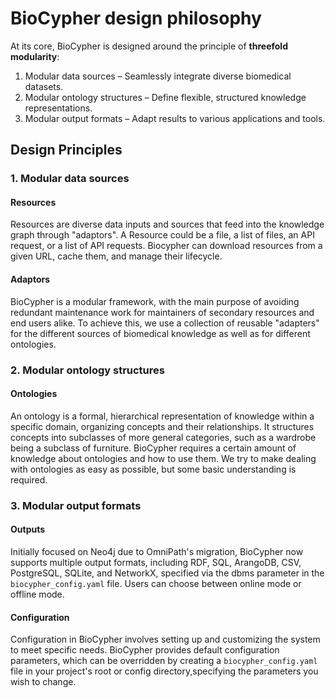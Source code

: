 # BioCypher design philosophy

At its core, BioCypher is designed around the principle of **threefold modularity**:

1. Modular data sources – Seamlessly integrate diverse biomedical datasets.
2. Modular ontology structures – Define flexible, structured knowledge representations.
3. Modular output formats – Adapt results to various applications and tools.


## Design Principles

### 1. Modular data sources

#### Resources
Resources are diverse data inputs and sources that feed into the knowledge graph through "adaptors". A Resource could be a
file, a list of files, an API request, or a list of API requests. Biocypher can download resources from a given URL,
cache them, and manage their lifecycle.

#### Adaptors
BioCypher is a modular framework, with the main purpose of avoiding redundant maintenance work for maintainers of
secondary resources and end users alike. To achieve this, we use a collection of reusable "adapters" for the different
sources of biomedical knowledge as well as for different ontologies.

### 2. Modular ontology structures

#### Ontologies
An ontology is a formal, hierarchical representation of knowledge within a specific domain, organizing concepts and
their relationships. It structures concepts into subclasses of more general categories, such as a wardrobe being a
subclass of furniture. BioCypher requires a certain amount of knowledge about ontologies and how to use them. We try to
make dealing with ontologies as easy as possible, but some basic understanding is required.

### 3. Modular output formats

#### Outputs
Initially focused on Neo4j due to OmniPath's migration, BioCypher now supports multiple output formats, including RDF,
SQL, ArangoDB, CSV, PostgreSQL, SQLite, and NetworkX, specified via the dbms parameter in the `biocypher_config.yaml`
file. Users can choose between online mode or offline mode.

#### Configuration
Configuration in BioCypher involves setting up and customizing the system to meet specific needs. BioCypher provides
default configuration parameters, which can be overridden by creating a `biocypher_config.yaml` file in your project's
root or config directory,specifying the parameters you wish to change.
